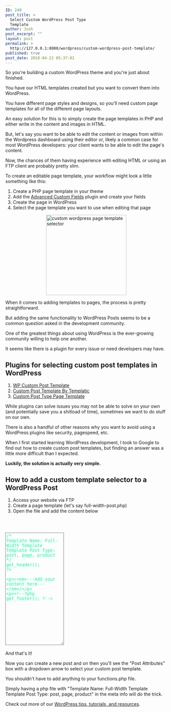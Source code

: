 ```yaml
---
ID: 249
post_title: >
  Select Custom WordPress Post Type
  Template
author: Josh
post_excerpt: ""
layout: post
permalink: >
  http://127.0.0.1:8080/wordpress/custom-wordpress-post-template/
published: true
post_date: 2018-04-22 05:37:01
---
```

So you're building a custom WordPress theme and you're just about finished.

You have our HTML templates created but you want to convert them into WordPress.

You have different page styles and designs, so you'll need custom page templates for all of the different page layouts.

An easy solution for this is to simply create the page templates in PHP and either write in the content and images in HTML.

But, let's say you want to be able to edit the content or images from within the Wordpress dashboard using their editor or, likely a common case for most WordPress developers: your client wants to be able to edit the page's content.

Now, the chances of them having experience with editing HTML or using an FTP client are probably pretty slim.

To create an editable page template, your workflow might look a little something like this:
<ol>
 	<li>Create a PHP page template in your theme</li>
 	<li>Add the <a href="https://www.advancedcustomfields.com/" target="_blank" rel="noopener">Advanced Custom Fields</a> plugin and create your fields</li>
 	<li>Create the page in WordPress</li>
 	<li>Select the page template you want to use when editing that page</li>
</ol>
<img src="http://127.0.0.1:8080/wordpress/wp-content/uploads/2018/04/custom-wordpress-page-template-selector.png" alt="custom wordpress page template selector" style="width: 250px; margin: auto; display: block;" />

When it comes to adding templates to pages, the process is pretty straightforward.

But adding the same functionality to WordPress Posts seems to be a common question asked in the development community.

One of the greatest things about using WordPress is the ever-growing community willing to help one another.

It seems like there is a plugin for every issue or need developers may have.
<h2>Plugins for selecting custom post templates in WordPress</h2>
<ol>
 	<li><a href="https://wordpress.org/plugins/wp-custom-post-template/" target="_blank" rel="noopener">WP Custom Post Template</a></li>
 	<li><a href="https://wordpress.org/plugins/templatic-singletemplate/" target="_blank" rel="noopener">Custom Post Template By Templatic</a></li>
 	<li><a href="https://wordpress.org/plugins/custom-post-type-page-template/">Custom Post Type Page Template</a></li>
</ol>
While plugins can solve issues you may not be able to solve on your own (and potentially save you a shitload of time), sometimes we want to do stuff on our own.

There is also a handful of other reasons why you want to avoid using a WordPress plugins like security, pagespeed, etc.

When I first started learning WordPress development, I took to Google to find out how to create custom post templates, but finding an answer was a little more difficult than I expected.

<strong>Luckily, the solution is actually very simple.</strong>
<h2>How to add a custom template selector to a WordPress Post</h2>
<ol>
 	<li>Access your website via FTP</li>
 	<li>Create a page template (let's say full-width-post.php)</li>
 	<li>Open the file and add the content below</li>
</ol>
&nbsp;
<div class="blogtextpad">
<pre><code>
<textarea readonly="readonly" style="color: #03fc96; height: 350px; background: transparent;">/*
Template Name: Full-Width Template
Template Post Type: post, page, product
*/
get_header();
?&gt;

/*---Add your content here---*/

&lt;!--?php get_footer(); ?--&gt;
</textarea> </code></pre>
</div>
And that's it!

Now you can create a new post and on then you'll see the "Post Attributes" box with a dropdown arrow to select your custom post template.

You shouldn't have to add anything to your functions.php file.

Simply having a php file with "Template Name: Full-Width Template Template Post Type: post, page, product" in the meta info will do the trick.

Check out more of our <a href="http://127.0.0.1:8080/wordpress/topics/dev-code/wordpress/">WordPress tips, tutorials, and resources</a>.